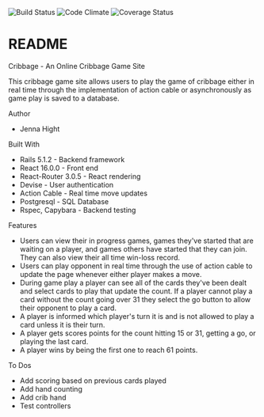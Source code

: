 ![Build Status](https://codeship.com/projects/36426c00-9e61-0135-eb8d-5e3172fc544d/status?branch=master)
![Code Climate](https://codeclimate.com/github/skierchic/Cribbage.png)
![Coverage Status](https://coveralls.io/repos/skierchic/Cribbage/badge.png)
# README

Cribbage - An Online Cribbage Game Site

This cribbage game site allows users to play the game of cribbage either in real time through the implementation of action cable or asynchronously as game play is saved to a database.  

Author
* Jenna Hight

Built With

* Rails 5.1.2 - Backend framework
* React 16.0.0 - Front end
* React-Router 3.0.5 - React rendering
* Devise - User authentication
* Action Cable - Real time move updates
* Postgresql - SQL Database
* Rspec, Capybara - Backend testing

Features
* Users can view their in progress games, games they've started that are waiting on a player, and games others have started that they can join.  They can also view their all time win-loss record.
* Users can play opponent in real time through the use of action cable to update the page whenever either player makes a move.
* During game play a player can see all of the cards they've been dealt and select cards to play that update the count.  If a player cannot play a card without the count going over 31 they select the go button to allow their opponent to play a card.  
* A player is informed which player's turn it is and is not allowed to play a card unless it is their turn.
* A player gets scores points for the count hitting 15 or 31, getting a go, or playing the last card.
* A player wins by being the first one to reach 61 points.

To Dos
* Add scoring based on previous cards played
* Add hand counting
* Add crib hand
* Test controllers

